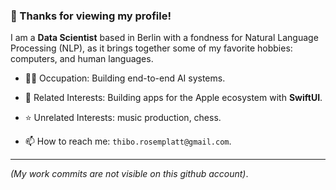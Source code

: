 ### 🐙 Thanks for viewing my profile!

I am a **Data Scientist** based in Berlin with a fondness for Natural Language Processing (NLP), as it brings together some of my favorite hobbies: computers, and human languages.

- 🧑‍💻 Occupation: Building end-to-end AI systems.

- 🌱 Related Interests: Building apps for the Apple ecosystem with **SwiftUI**.

- ⭐️ Unrelated Interests: music production, chess.

- 📫 How to reach me: `thibo.rosemplatt@gmail.com`.

---

_(My work commits are not visible on this github account)_. 
